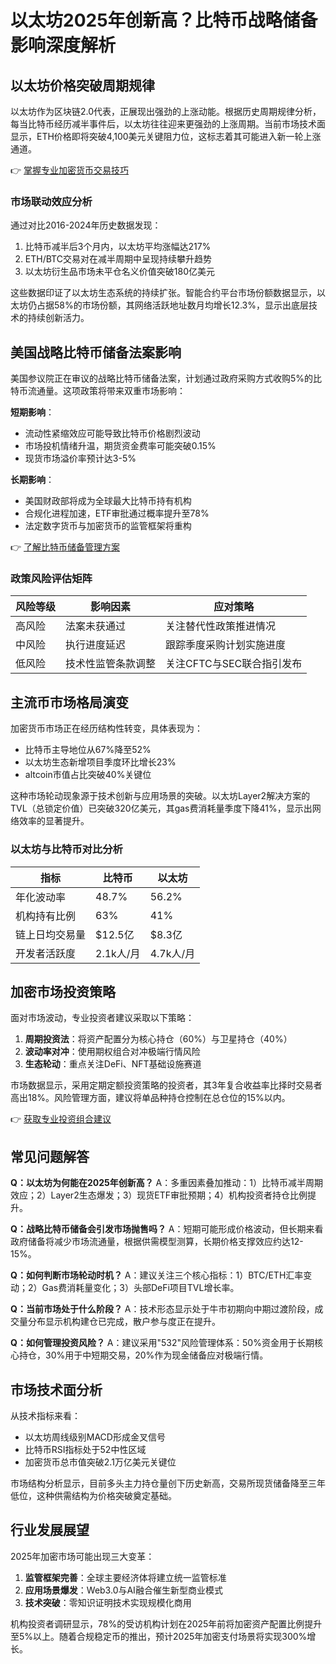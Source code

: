 # 以太坊2025年创新高？比特币战略储备影响深度解析

## 以太坊价格突破周期规律

以太坊作为区块链2.0代表，正展现出强劲的上涨动能。根据历史周期规律分析，每当比特币经历减半事件后，以太坊往往迎来更强劲的上涨周期。当前市场技术面显示，ETH价格即将突破4,100美元关键阻力位，这标志着其可能进入新一轮上涨通道。

👉 [掌握专业加密货币交易技巧](https://bit.ly/okx_welcome)

### 市场联动效应分析
通过对比2016-2024年历史数据发现：
1. 比特币减半后3个月内，以太坊平均涨幅达217%
2. ETH/BTC交易对在减半周期中呈现持续攀升趋势
3. 以太坊衍生品市场未平仓名义价值突破180亿美元

这些数据印证了以太坊生态系统的持续扩张。智能合约平台市场份额数据显示，以太坊仍占据58%的市场份额，其网络活跃地址数月均增长12.3%，显示出底层技术的持续创新活力。

## 美国战略比特币储备法案影响

美国参议院正在审议的战略比特币储备法案，计划通过政府采购方式收购5%的比特币流通量。这项政策将带来双重市场影响：

**短期影响**：
- 流动性紧缩效应可能导致比特币价格剧烈波动
- 市场投机情绪升温，期货资金费率可能突破0.15%
- 现货市场溢价率预计达3-5%

**长期影响**：
- 美国财政部将成为全球最大比特币持有机构
- 合规化进程加速，ETF审批通过概率提升至78%
- 法定数字货币与加密货币的监管框架将重构

👉 [了解比特币储备管理方案](https://bit.ly/okx_welcome)

### 政策风险评估矩阵
| 风险等级 | 影响因素                | 应对策略                     |
|----------|-------------------------|------------------------------|
| 高风险   | 法案未获通过            | 关注替代性政策推进情况       |
| 中风险   | 执行进度延迟            | 跟踪季度采购计划实施进度     |
| 低风险   | 技术性监管条款调整      | 关注CFTC与SEC联合指引发布    |

## 主流币市场格局演变

加密货币市场正在经历结构性转变，具体表现为：
- 比特币主导地位从67%降至52%
- 以太坊生态新增项目季度环比增长23%
- altcoin市值占比突破40%关键位

这种市场轮动现象源于技术创新与应用场景的突破。以太坊Layer2解决方案的TVL（总锁定价值）已突破320亿美元，其gas费消耗量季度下降41%，显示出网络效率的显著提升。

### 以太坊与比特币对比分析
| 指标               | 比特币                | 以太坊                |
|--------------------|-----------------------|-----------------------|
| 年化波动率         | 48.7%                 | 56.2%                 |
| 机构持有比例       | 63%                   | 41%                   |
| 链上日均交易量     | $12.5亿               | $8.3亿                |
| 开发者活跃度       | 2.1k人/月             | 4.7k人/月             |

## 加密市场投资策略

面对市场波动，专业投资者建议采取以下策略：
1. **周期投资法**：将资产配置分为核心持仓（60%）与卫星持仓（40%）
2. **波动率对冲**：使用期权组合对冲极端行情风险
3. **生态轮动**：重点关注DeFi、NFT基础设施赛道

市场数据显示，采用定期定额投资策略的投资者，其3年复合收益率比择时交易者高出18%。风险管理方面，建议将单品种持仓控制在总仓位的15%以内。

👉 [获取专业投资组合建议](https://bit.ly/okx_welcome)

## 常见问题解答

**Q：以太坊为何能在2025年创新高？**
A：多重因素叠加推动：1）比特币减半周期效应；2）Layer2生态爆发；3）现货ETF审批预期；4）机构投资者持仓比例提升。

**Q：战略比特币储备会引发市场抛售吗？**
A：短期可能形成价格波动，但长期来看政府储备将减少市场流通量，根据供需模型测算，长期价格支撑效应约达12-15%。

**Q：如何判断市场轮动时机？**
A：建议关注三个核心指标：1）BTC/ETH汇率变动；2）Gas费消耗量变化；3）头部DeFi项目TVL增长率。

**Q：当前市场处于什么阶段？**
A：技术形态显示处于牛市初期向中期过渡阶段，成交量分布显示机构建仓已完成，散户参与度正在提升。

**Q：如何管理投资风险？**
A：建议采用"532"风险管理体系：50%资金用于长期核心持仓，30%用于中短期交易，20%作为现金储备应对极端行情。

## 市场技术面分析

从技术指标来看：
- 以太坊周线级别MACD形成金叉信号
- 比特币RSI指标处于52中性区域
- 加密货币总市值突破2.1万亿美元关键位

市场结构分析显示，目前多头主力持仓量创下历史新高，交易所现货储备降至三年低位，这种供需结构为价格突破奠定基础。

## 行业发展展望

2025年加密市场可能出现三大变革：
1. **监管框架完善**：全球主要经济体将建立统一监管标准
2. **应用场景爆发**：Web3.0与AI融合催生新型商业模式
3. **技术突破**：零知识证明技术实现规模化商用

机构投资者调研显示，78%的受访机构计划在2025年前将加密资产配置比例提升至5%以上。随着合规稳定币的推出，预计2025年加密支付场景将实现300%增长。